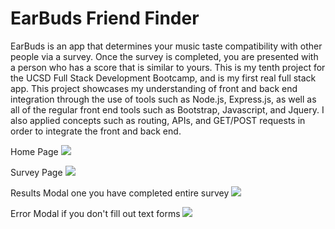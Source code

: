 # EarBuds Friend Finder

EarBuds is an app that determines your music taste compatibility with other people via a survey. Once the survey is completed, you are presented with a person who has a score that is similar to yours. This is my tenth project for the UCSD Full Stack Development Bootcamp, and is my first real full stack app. This project showcases my understanding of front and back end integration through the use of tools such as Node.js, Express.js, as well as all of the regular front end tools such as Bootstrap, Javascript, and Jquery. I also applied concepts such as routing, APIs, and GET/POST requests in order to integrate the front and back end.

Home Page
![](https://i.imgur.com/Qrq2jSY.png)

Survey Page
![](https://i.imgur.com/ulxGmk7.png)

Results Modal one you have completed entire survey
![](https://i.imgur.com/6Ar99tf.jpg)

Error Modal if you don't fill out text forms
![](https://i.imgur.com/mcfF8OS.png)


